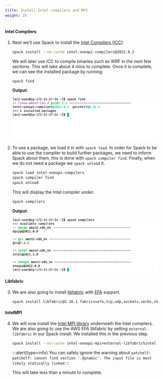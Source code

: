 ```yaml
---
title: Install Intel compilers and MPI
weight: 25
--- 
```


#### Intel Compilers

1. Next we’ll use Spack to install the [Intel Compilers (ICC)](https://www.intel.com/content/www/us/en/developer/tools/oneapi/toolkits.html):

    ```bash
    spack install --no-cache intel-oneapi-compilers@2022.0.2
    ```

    We will later use ICC to compile binaries such as WRF in the next few sections. This will take about 4 mins to complete. Once it is complete, we can see the installed package by running:

    ```bash 
    spack find
    ```

    **Output**:

    ![spack find](/static/images/1-installintel-spackfind.png)





2. To use a package, we load it in with `spack load`. In order for Spack to be able to use the compiler to build further packages, we need to inform Spack about them, this is done with `spack compiler find`. Finally, when we do not need a package we `spack unload` it.

    ```bash
    spack load intel-oneapi-compilers
    spack compiler find
    spack unload
    ```

    This will display the Intel compiler under:

    ```bash
    spack compilers
    ```

    **Output**:

    ![spack compilers](/static/images/1-installintel-spackcompilers.png)

#### Libfabric

3. We are also going to install [libfabric](https://ofiwg.github.io/libfabric/) with [EFA](https://aws.amazon.com/hpc/efa/) support.

    ```bash
    spack install libfabric@1.16.1 fabrics=efa,tcp,udp,sockets,verbs,shm,mrail,rxd,rxm %intel
    ```

#### IntelMPI

4. We will now install the [Intel MPI library](https://www.intel.com/content/www/us/en/developer/tools/oneapi/mpi-library.html) underneath the Intel compilers. We are also going to use the AWS EFA libfabric by setting `external-libfabric` in our Spack install. We installed this in the previous step. 

    ```bash
    spack install --no-cache intel-oneapi-mpi+external-libfabric%intel
    ```

    :::alert{type=info}
    You can safely ignore the warning about `patchelf: patchelf: cannot find section '.dynamic'. The input file is most likely statically linked`
    :::

    This will take less than a minute to complete.
